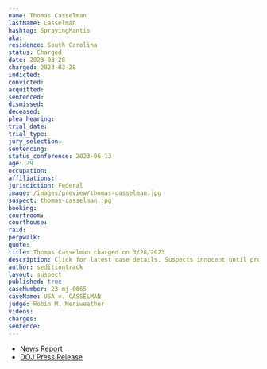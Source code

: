 ```yaml
---
name: Thomas Casselman
lastName: Casselman
hashtag: SprayingMantis
aka:
residence: South Carolina
status: Charged
date: 2023-03-28
charged: 2023-03-28
indicted:
convicted:
acquitted:
sentenced:
dismissed:
deceased:
plea_hearing:
trial_date:
trial_type:
jury_selection:
sentencing:
status_conference: 2023-06-13
age: 29
occupation:
affiliations:
jurisdiction: Federal
image: /images/preview/thomas-casselman.jpg
suspect: thomas-casselman.jpg
booking:
courtroom:
courthouse:
raid:
perpwalk:
quote:
title: Thomas Casselman charged on 3/28/2023
description: Click for latest case details. Suspects innocent until proven guilty.
author: seditiontrack
layout: suspect
published: true
caseNumber: 23-mj-0065
caseName: USA v. CASSELMAN
judge: Robin M. Meriweather
videos:
charges:
sentence:
---
```

- [News Report](https://www.wyff4.com/article/south-carolina-man-jan-6-attack-arrested-charged/43444637#)
- [DOJ Press Release](https://www.justice.gov/usao-sc/pr/south-carolina-man-arrested-felony-charges-actions-during-jan-6-capitol-breach)
